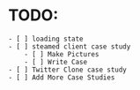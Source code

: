# TODO:
	- [ ] loading state
	- [ ] steamed client case study
		- [ ] Make Pictures
		- [ ] Write Case
	- [ ] Twitter Clone case study
	- [ ] Add More Case Studies